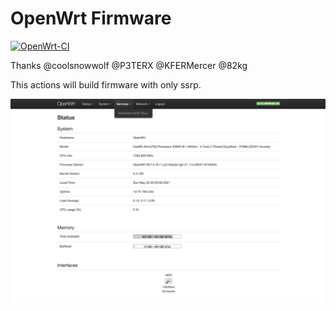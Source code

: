 # OpenWrt Firmware  
[![OpenWrt-CI](https://github.com/xh116/OpenWrt-Actions/actions/workflows/OpenWrt-CI.yml/badge.svg?branch=master)](https://github.com/xh116/OpenWrt-Actions/actions/workflows/OpenWrt-CI.yml)

Thanks @coolsnowwolf @P3TERX @KFERMercer @82kg

This actions will build firmware with only ssrp.

![image](https://raw.githubusercontent.com/xh116/OpenWrt-Actions/master/screenshot.png)
